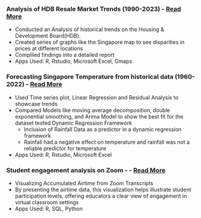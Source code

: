 ### Analysis of HDB Resale Market Trends (1990-2023) - [Read More](https://dansitorus.github.io/HDB-Analysis/)
   - Conducted an Analysis of historical trends on the Housing & Development Board(HDB). 
   - Created series of graphs like the Singapore map to see disparities in prices at different locations
   - Compliled findings into a detailed report
   - Apps Used: R, Rstudio, Microsoft Excel, Gmaps
   


### Forecasting Singapore Temperature from historical data (1960-2022) - [Read More](https://github.com/dansitorus/Forecasting-Singapore-Temperature)
  - Used Time series plot, Linear Regression and Residual Analysis to showcase trends
  - Compared Models like moving average decomposition, double exponential smoothing, and Arima Model to show the best fit for the dataset tested
  Dynamic Regression Framework
    - Inclusion of Rainfall Data as a predictor in a dynamic regression framework
    - Rainfall had a negative effect on temperature and rainfall was not a reliable predictor for temperature
 - Apps Used: R, Rstudio, Microsoft Excel


### Student engagement analysis on Zoom -  - [Read More]([https://github.com/dansitorus/Forecasting-Singapore-Temperature](https://github.com/dansitorus/Student-Engagement-on-Zoom))
 - Visualizing Accumulated Airtime from Zoom Transcripts
 - By presenting the airtime data, this visualization helps illustrate student participation levels, offering educators a clear view of engagement in virtual classroom settings
 - Apps Used: R, SQL, Python
